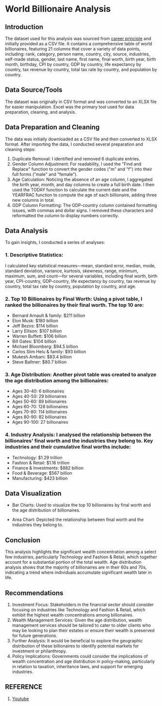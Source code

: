 # World Billionaire Analysis

## Introduction
The dataset used for this analysis was sourced from [career principle](https://careerprinciples.myflodesk.com/it4shpjirr) and initially provided as a CSV file. It contains a comprehensive table of world billionaires, featuring 21 columns that cover a variety of data points, including: rank, category, person name, country, city, source, industries, self-made status, gender, last name, first name, final worth, birth year, birth month, birthday, CPI by country, GDP by country, life expectancy by country, tax revenue by country, total tax rate by country, and population by country.

## Data Source/Tools
The dataset was originally in CSV format and was converted to an XLSX file for easier manipulation. Excel was the primary tool used for data preparation, cleaning, and analysis.

## Data Preparation and Cleaning
The data was initially downloaded as a CSV file and then converted to XLSX format. After importing the data, I conducted several preparation and cleaning steps:
1.	Duplicate Removal: I identified and removed 6 duplicate entries.
2.	Gender Column Adjustment: For readability, I used the "Find and Replace" function to convert the gender codes ("m" and "f") into their full forms ("male" and "female").
3.	Age Calculation: Noticing the absence of an age column, I aggregated the birth year, month, and day columns to create a full birth date. I then used the TODAY function to calculate the current date and the YEARFRAC function to compute the age of each billionaire, adding three new columns in total.
4.	GDP Column Formatting: The GDP-country column contained formatting issues, with commas and dollar signs. I removed these characters and reformatted the column to display numbers correctly.

## Data Analysis
To gain insights, I conducted a series of analyses:

### 1.	Descriptive Statistics: 
I calculated key statistical measures—mean, standard error, median, mode, standard deviation, variance, kurtosis, skewness, range, minimum, maximum, sum, and count—for several variables, including final worth, birth year, CPI-country, GDP-country, life expectancy by country, tax revenue by country, total tax rate by country, population by country, and age.

### 2.	Top 10 Billionaires by Final Worth: Using a pivot table, I ranked the billionaires by their final worth. The top 10 are:
- Bernard Arnault & family: $211 billion
-	Elon Musk: $180 billion
-	Jeff Bezos: $114 billion
-	Larry Ellison: $107 billion
-	Warren Buffett: $106 billion
-	Bill Gates: $104 billion
-	Michael Bloomberg: $94.5 billion
-	Carlos Slim Helu & family: $93 billion
-	Mukesh Ambani: $83.4 billion
-	Steve Ballmer: $80.7 billion


### 3.	Age Distribution: Another pivot table was created to analyze the age distribution among the billionaires:
-	Ages 30-40: 6 billionaires
-	Ages 40-50: 29 billionaires
-	Ages 50-60: 89 billionaires
-	Ages 60-70: 128 billionaires
-	Ages 70-80: 114 billionaires
-	Ages 80-90: 82 billionaires
-	Ages 90-100: 27 billionaires
### 4.	Industry Analysis: I analysed the relationship between the billionaires' final worth and the industries they belong to. Key industries and their cumulative final worths include:
- Technology: $1.29 trillion
- Fashion & Retail: $1.16 trillion
- Finance & Investments: $882 billion
- Food & Beverage: $567 billion
- Manufacturing: $423 billion
## Data Visualization
- Bar Charts: Used to visualize the top 10 billionaires by final worth and the age distribution of billionaires.

- Area Chart: Depicted the relationship between final worth and the industries they belong to.

## Conclusion
This analysis highlights the significant wealth concentration among a select few industries, particularly Technology and Fashion & Retail, which together account for a substantial portion of the total wealth. Age distribution analysis shows that the majority of billionaires are in their 60s and 70s, indicating a trend where individuals accumulate significant wealth later in life.

## Recommendations
1.	Investment Focus: Stakeholders in the financial sector should consider focusing on industries like Technology and Fashion & Retail, which exhibit the highest wealth concentrations among billionaires.
2.	Wealth Management Services: Given the age distribution, wealth management services should be tailored to cater to older clients who may be looking to plan their estates or ensure their wealth is preserved for future generations.
3.	Further Analysis: It would be beneficial to explore the geographic distribution of these billionaires to identify potential markets for investment or philanthropy.
4.	Policy Implications: Governments could consider the implications of wealth concentration and age distribution in policy-making, particularly in relation to taxation, inheritance laws, and support for emerging industries.

## REFERENCE
1. [Youtube](https://youtube.com/)
